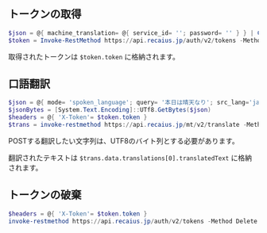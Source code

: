 トークンの取得
----

```powershell
$json = @{ machine_translation= @{ service_id= ''; password= '' } } | ConvertTo-Json
$token = Invoke-RestMethod https://api.recaius.jp/auth/v2/tokens -Method Post -Body $json -ContentType 'application/json'
```

取得されたトークンは `$token.token` に格納されます。


口語翻訳
----

```powershell
$json = @{ mode= 'spoken_language'; query= '本日は晴天なり'; src_lang='ja'; tgt_lang= 'en'; arrange= 'true' } | ConvertTo-Json
$jsonBytes = [System.Text.Encoding]::UTf8.GetBytes($json)
$headers = @{ 'X-Token'= $token.token }
$trans = invoke-restmethod https://api.recaius.jp/mt/v2/translate -Method Post -Body $jsonBytes -ContentType 'application/json' -Headers $headers
```

POSTする翻訳したい文字列は、UTF8のバイト列とする必要があります。

翻訳されたテキストは `$trans.data.translations[0].translatedText` に格納されます。


トークンの破棄
----

```powershell
$headers = @{ 'X-Token'= $token.token }
invoke-restmethod https://api.recaius.jp/auth/v2/tokens -Method Delete -ContentType 'application/json' -Headers $headers
```
